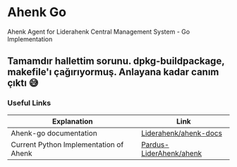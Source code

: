 # Ahenk Go

Ahenk Agent for Liderahenk Central Management System - Go Implementation

Tamamdır hallettim sorunu. dpkg-buildpackage, makefile'ı çağırıyormuş. Anlayana kadar canım çıktı 😅
---


### Useful Links
| Explanation | Link |
| ----------- | ---- |
| Ahenk-go documentation | [Liderahenk/ahenk-docs](https://git.aliberksandikci.com.tr/Liderahenk/ahenk-docs/) |
| Current Python Implementation of Ahenk | [Pardus-LiderAhenk/ahenk](https://github.com/Pardus-LiderAhenk/ahenk/) |


